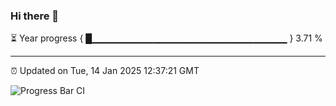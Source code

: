### Hi there 👋

⏳ Year progress { █▁▁▁▁▁▁▁▁▁▁▁▁▁▁▁▁▁▁▁▁▁▁▁▁▁▁▁▁▁ } 3.71 %

---

⏰ Updated on Tue, 14 Jan 2025 12:37:21 GMT

![Progress Bar CI](https://github.com/liununu/liununu/workflows/Progress%20Bar%20CI/badge.svg)
